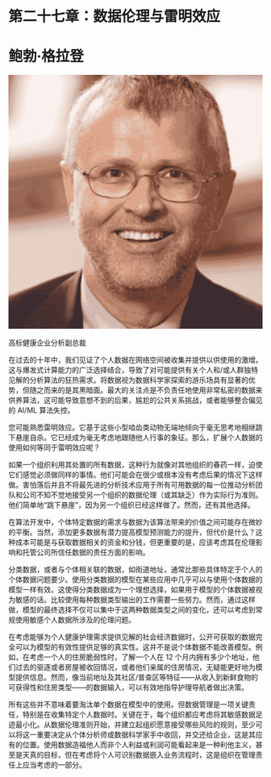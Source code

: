 # 第二十七章：数据伦理与雷明效应

# 鲍勃·格拉登

![](img/Bob_Gladden.png)

高标健康企业分析副总裁

在过去的十年中，我们见证了个人数据在网络空间被收集并提供以供使用的激增。这与爆发式计算能力的广泛选择结合，导致了对可能提供有关个人和/或人群独特见解的分析算法的狂热需求。将数据视为数据科学家探索的游乐场具有显著的优势，但随之而来的是其黑暗面。最大的关注点是不负责任地使用非常私密的数据来供养算法，这可能导致意想不到的后果，尴尬的公共关系挑战，或者能够整合偏见的 AI/ML 算法失控。

您可能熟悉雷明效应。它基于这些小型啮齿类动物无端地倾向于毫无思考地相继跳下悬崖自杀。它已经成为毫无考虑地跟随他人行事的象征。那么，扩展个人数据的使用如何等同于雷明效应呢？

如果一个组织利用其处置的所有数据，这种行为就像对其他组织的春药一样，迫使它们感觉必须做同样的事情。他们可能会在很少或根本没有考虑后果的情况下这样做。害怕落后并且不将最先进的分析技术应用于所有可用数据的每一位推动分析团队和公司不知不觉地接受另一个组织的数据伦理（或其缺乏）作为实际行为准则。他们简单地“跳下悬崖”，因为另一个组织已经这样做了。然而，还有其他选择。

在算法开发中，个体特定数据的需求与数据为该算法带来的价值之间可能存在微妙的平衡。当然，添加更多数据有潜力提高模型预测能力的提升，但代价是什么？这种成本可能是与获取数据相关的资金和分钱，但更重要的是，应该考虑其在伦理影响和托管公司所信任数据的责任方面的影响。

分类数据，或者与个体相关联的数据，如街道地址，通常比那些具体特定于个人的个体数据问题要少。使用分类数据的模型在某些应用中几乎可以与使用个体数据的模型一样有效。这使得分类数据成为一个理想选择，如果用于模型的个体数据被视为敏感的话。比较使用每种数据类型输出的工作需要一些努力。然而，通过这样做，模型的最终选择不仅可以集中于这两种数据类型之间的变化，还可以考虑到常规使用敏感个人数据所涉及的伦理问题。

在考虑能够为个人健康护理需求提供见解的社会经济数据时，公开可获取的数据完全可以为模型的有效性提供足够的真实性。这并不是说个体数据不能改善模型。例如，在考虑一个人的住房脆弱性时，了解一个人在 12 个月内拥有多少个地址，他们过去的驱逐或者房屋被收回情况，或者他们亲属的住房情况，无疑能更好地为模型提供信息。然而，像当前地址及其社区/普查区等特征——从收入到新鲜食物的可获得性和住房类型——的数据输入，可以有效地指导护理导航者做出决策。

所有这些并不意味着要淘汰单个数据在模型中的使用。但数据管理是一项关键责任，特别是在收集特定个人数据时。关键在于，每个组织都应考虑将其敏感数据足迹最小化。从数据伦理准则开始，并建立起组织愿意接受哪些风险的规则，至少可以将这一重要决定从个体分析师或数据科学家手中收回，并交还给企业，这是其应有的位置。使用数据造福他人而非个人利益或利润可能看起来是一种利他主义，甚至是天真的目标，但在考虑将个人可识别数据嵌入业务流程时，这是组织在管理责任上应当考虑的一部分。
